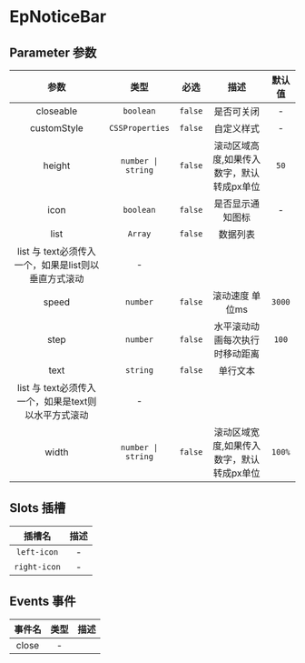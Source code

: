 # EpNoticeBar
## Parameter 参数
| 参数 | 类型 | 必选 | 描述 | 默认值 |
| :-------: | :-------: | :-------: | :-------: | :-------: |
| closeable | `boolean` | `false` | 是否可关闭 | -|
| customStyle | `CSSProperties` | `false` | 自定义样式 | -|
| height | `number \| string` | `false` | 滚动区域高度,如果传入数字，默认转成px单位 | `50`|
| icon | `boolean` | `false` | 是否显示通知图标 | -|
| list | `Array` | `false` | 数据列表
list 与 text必须传入一个，如果是list则以垂直方式滚动 | -|
| speed | `number` | `false` | 滚动速度 单位ms | `3000`|
| step | `number` | `false` | 水平滚动动画每次执行时移动距离 | `100`|
| text | `string` | `false` | 单行文本
list 与 text必须传入一个，如果是text则以水平方式滚动 | -|
| width | `number \| string` | `false` | 滚动区域宽度,如果传入数字，默认转成px单位 | `100%`|
## Slots 插槽
|    插槽名    |  描述   |
|:---------:|:-----:|
| `left-icon` | - |
| `right-icon` | - |
## Events 事件
|   事件名   |   类型     |  描述      |
| :-------: | :-------: | :-------: |
| close | - |  |
